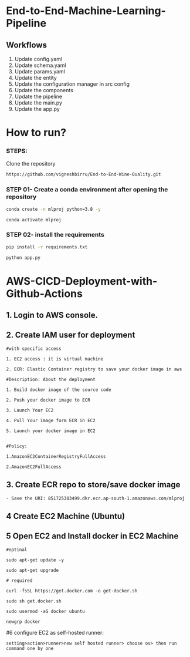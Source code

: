 # End-to-End-Machine-Learning-Pipeline


## Workflows

1. Update config.yaml
2. Update schema.yaml
3. Update params.yaml
4. Update the entity
5. Update the configuration manager in src config
6. Update the components
7. Update the pipeline 
8. Update the main.py
9. Update the app.py



# How to run?
### STEPS:

Clone the repository

```bash
https://github.com/vigneshbirru/End-to-End-Wine-Quality.git
```
### STEP 01- Create a conda environment after opening the repository

```bash
conda create -n mlproj python=3.8 -y
```

```bash
conda activate mlproj
```

### STEP 02- install the requirements
```bash
pip install -r requirements.txt
```

```bash
python app.py
```


# AWS-CICD-Deployment-with-Github-Actions

## 1. Login to AWS console.

## 2. Create IAM user for deployment

    #with specific access

    1. EC2 access : it is virtual machine 

    2. ECR: Elastic Container registry to save your docker image in aws

    #Description: About the deployment

    1. Build docker image of the source code

    2. Push your docker image to ECR

    3. Launch Your EC2

    4. Pull Your image form ECR in EC2
    
    5. Launch your docker image in EC2 


    #Policy:

    1.AmazonEC2ContainerRegistryFullAccess

    2.AmazonEC2FullAccess


## 3. Create ECR repo to store/save docker image
    - Save the URI: 851725383499.dkr.ecr.ap-south-1.amazonaws.com/mlproj


## 4 Create EC2 Machine (Ubuntu)

## 5 Open EC2 and Install docker in EC2 Machine

    #optinal

    sudo apt-get update -y

    sudo apt-get upgrade

    # required
    
    curl -fsSL https://get.docker.com -o get-docker.sh

    sudo sh get.docker.sh

    sudo usermod -aG docker ubuntu

    newgrp docker

#6 configure EC2 as self-hosted runner:

    setting>action>runner>new self hosted runner> choose os> then run command one by one